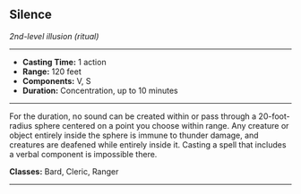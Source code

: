 ﻿## Silence
*2nd-level illusion (ritual)*
___
- **Casting Time:** 1 action
- **Range:** 120 feet
- **Components:** V, S
- **Duration:** Concentration, up to 10 minutes

---
For the duration, no sound can be created within or pass through a 20-foot-radius sphere centered on a point you choose within range. Any creature or object entirely inside the sphere is immune to thunder damage, and creatures are deafened while entirely inside it. Casting a spell that includes a verbal component is impossible there.

**Classes:** Bard, Cleric, Ranger


---
